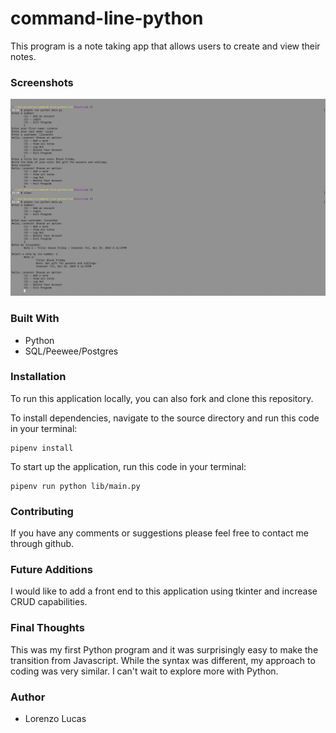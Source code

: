 # command-line-python
This program is a note taking app that allows users to create and view their notes.

### Screenshots

![notes_app](./images/notes_app.png)

### Built With

- Python
- SQL/Peewee/Postgres

### Installation

To run this application locally, you can also fork and clone this repository.

To install dependencies, navigate to the source directory and run this code in your terminal:

```
pipenv install

```

To start up the application, run this code in your terminal:

```
pipenv run python lib/main.py 

```

### Contributing

If you have any comments or suggestions please feel free to contact me through github.

### Future Additions

I would like to add a front end to this application using tkinter and increase CRUD capabilities.

### Final Thoughts

This was my first Python program and it was surprisingly easy to make the transition from Javascript. While the syntax was different, my approach to coding was very similar. I can't wait to explore more with Python.

### Author

- Lorenzo Lucas


